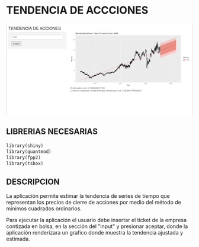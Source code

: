 # TENDENCIA DE ACCCIONES

![](assets/app-tendencia-acciones.jpg)

## LIBRERIAS NECESARIAS

```{r}
library(shiny)
library(quantmod)
library(fpp2)
library(tsbox)
```

## DESCRIPCION

La aplicación permite estimar la tendencia de series de tiempo que representan los precios de cierre de acciones por medio del método de minimos cuadrados ordinarios.

Para ejecutar la aplicación el usuario debe insertar el ticket de la empresa contizada en bolsa, en la sección del "input" y presionar aceptar, donde la aplicación renderizara un grafico donde muestra la tendencia ajustada y estimada.
